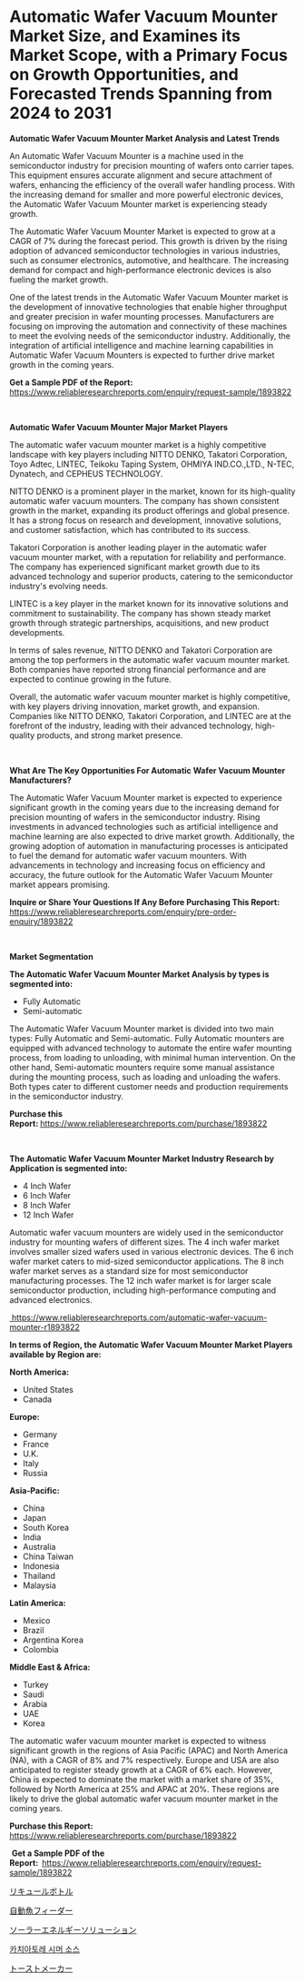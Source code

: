 <p><h1>Automatic Wafer Vacuum Mounter Market Size, and Examines its Market Scope, with a Primary Focus on Growth Opportunities, and Forecasted Trends Spanning from 2024 to 2031</h1></p><p><strong>Automatic Wafer Vacuum Mounter Market Analysis and Latest Trends</strong></p>
<p><p>An Automatic Wafer Vacuum Mounter is a machine used in the semiconductor industry for precision mounting of wafers onto carrier tapes. This equipment ensures accurate alignment and secure attachment of wafers, enhancing the efficiency of the overall wafer handling process. With the increasing demand for smaller and more powerful electronic devices, the Automatic Wafer Vacuum Mounter market is experiencing steady growth.</p><p>The Automatic Wafer Vacuum Mounter Market is expected to grow at a CAGR of 7% during the forecast period. This growth is driven by the rising adoption of advanced semiconductor technologies in various industries, such as consumer electronics, automotive, and healthcare. The increasing demand for compact and high-performance electronic devices is also fueling the market growth.</p><p>One of the latest trends in the Automatic Wafer Vacuum Mounter market is the development of innovative technologies that enable higher throughput and greater precision in wafer mounting processes. Manufacturers are focusing on improving the automation and connectivity of these machines to meet the evolving needs of the semiconductor industry. Additionally, the integration of artificial intelligence and machine learning capabilities in Automatic Wafer Vacuum Mounters is expected to further drive market growth in the coming years.</p></p>
<p><strong>Get a Sample PDF of the Report:&nbsp;</strong> <a href="https://www.reliableresearchreports.com/enquiry/request-sample/1893822">https://www.reliableresearchreports.com/enquiry/request-sample/1893822</a></p>
<p>&nbsp;</p>
<p><strong>Automatic Wafer Vacuum Mounter Major Market Players</strong></p>
<p><p>The automatic wafer vacuum mounter market is a highly competitive landscape with key players including NITTO DENKO, Takatori Corporation, Toyo Adtec, LINTEC, Teikoku Taping System, OHMIYA IND.CO.,LTD., N-TEC, Dynatech, and CEPHEUS TECHNOLOGY.</p><p>NITTO DENKO is a prominent player in the market, known for its high-quality automatic wafer vacuum mounters. The company has shown consistent growth in the market, expanding its product offerings and global presence. It has a strong focus on research and development, innovative solutions, and customer satisfaction, which has contributed to its success.</p><p>Takatori Corporation is another leading player in the automatic wafer vacuum mounter market, with a reputation for reliability and performance. The company has experienced significant market growth due to its advanced technology and superior products, catering to the semiconductor industry's evolving needs.</p><p>LINTEC is a key player in the market known for its innovative solutions and commitment to sustainability. The company has shown steady market growth through strategic partnerships, acquisitions, and new product developments.</p><p>In terms of sales revenue, NITTO DENKO and Takatori Corporation are among the top performers in the automatic wafer vacuum mounter market. Both companies have reported strong financial performance and are expected to continue growing in the future.</p><p>Overall, the automatic wafer vacuum mounter market is highly competitive, with key players driving innovation, market growth, and expansion. Companies like NITTO DENKO, Takatori Corporation, and LINTEC are at the forefront of the industry, leading with their advanced technology, high-quality products, and strong market presence.</p></p>
<p>&nbsp;</p>
<p><strong>What Are The Key Opportunities For Automatic Wafer Vacuum Mounter Manufacturers?</strong></p>
<p><p>The Automatic Wafer Vacuum Mounter market is expected to experience significant growth in the coming years due to the increasing demand for precision mounting of wafers in the semiconductor industry. Rising investments in advanced technologies such as artificial intelligence and machine learning are also expected to drive market growth. Additionally, the growing adoption of automation in manufacturing processes is anticipated to fuel the demand for automatic wafer vacuum mounters. With advancements in technology and increasing focus on efficiency and accuracy, the future outlook for the Automatic Wafer Vacuum Mounter market appears promising.</p></p>
<p><strong>Inquire or Share Your Questions If Any Before Purchasing This Report:</strong> <a href="https://www.reliableresearchreports.com/enquiry/pre-order-enquiry/1893822">https://www.reliableresearchreports.com/enquiry/pre-order-enquiry/1893822</a></p>
<p>&nbsp;</p>
<p><strong>Market Segmentation</strong></p>
<p><strong>The Automatic Wafer Vacuum Mounter Market Analysis by types is segmented into:</strong></p>
<p><ul><li>Fully Automatic</li><li>Semi-automatic</li></ul></p>
<p><p>The Automatic Wafer Vacuum Mounter market is divided into two main types: Fully Automatic and Semi-automatic. Fully Automatic mounters are equipped with advanced technology to automate the entire wafer mounting process, from loading to unloading, with minimal human intervention. On the other hand, Semi-automatic mounters require some manual assistance during the mounting process, such as loading and unloading the wafers. Both types cater to different customer needs and production requirements in the semiconductor industry.</p></p>
<p><strong>Purchase this Report:&nbsp;</strong><a href="https://www.reliableresearchreports.com/purchase/1893822">https://www.reliableresearchreports.com/purchase/1893822</a></p>
<p>&nbsp;</p>
<p><strong>The Automatic Wafer Vacuum Mounter Market Industry Research by Application is segmented into:</strong></p>
<p><ul><li>4 Inch Wafer</li><li>6 Inch Wafer</li><li>8 Inch Wafer</li><li>12 Inch Wafer</li></ul></p>
<p><p>Automatic wafer vacuum mounters are widely used in the semiconductor industry for mounting wafers of different sizes. The 4 inch wafer market involves smaller sized wafers used in various electronic devices. The 6 inch wafer market caters to mid-sized semiconductor applications. The 8 inch wafer market serves as a standard size for most semiconductor manufacturing processes. The 12 inch wafer market is for larger scale semiconductor production, including high-performance computing and advanced electronics.</p></p>
<p><a href="https://www.reliableresearchreports.com/automatic-wafer-vacuum-mounter-r1893822">&nbsp;https://www.reliableresearchreports.com/automatic-wafer-vacuum-mounter-r1893822</a></p>
<p><strong>In terms of Region, the Automatic Wafer Vacuum Mounter Market Players available by Region are:</strong></p>
<p>
    <p> <strong> North America: </strong>
        <ul>
            <li>United States</li>
            <li>Canada</li>
        </ul>
        </p> 
    <p> <strong> Europe: </strong>
        <ul>
            <li>Germany</li>
            <li>France</li>
            <li>U.K.</li>
            <li>Italy</li>
            <li>Russia</li>
        </ul>
        </p> 
    <p> <strong> Asia-Pacific: </strong>
        <ul>
            <li>China</li>
            <li>Japan</li>
            <li>South Korea</li>
            <li>India</li>
            <li>Australia</li>
            <li>China Taiwan</li>
            <li>Indonesia</li>
            <li>Thailand</li>
            <li>Malaysia</li>
        </ul>
        </p> 
    <p> <strong> Latin America: </strong>
        <ul>
            <li>Mexico</li>
            <li>Brazil</li>
            <li>Argentina Korea</li>
            <li>Colombia</li>
        </ul>
        </p> 
    <p> <strong> Middle East & Africa: </strong>
        <ul>
            <li>Turkey</li>
            <li>Saudi</li>
            <li>Arabia</li>
            <li>UAE</li>
            <li>Korea</li>
        </ul>
    </p>
    </p>
<p><p>The automatic wafer vacuum mounter market is expected to witness significant growth in the regions of Asia Pacific (APAC) and North America (NA), with a CAGR of 8% and 7% respectively. Europe and USA are also anticipated to register steady growth at a CAGR of 6% each. However, China is expected to dominate the market with a market share of 35%, followed by North America at 25% and APAC at 20%. These regions are likely to drive the global automatic wafer vacuum mounter market in the coming years.</p></p>
<p><strong>Purchase this Report: </strong><a href="https://www.reliableresearchreports.com/purchase/1893822">https://www.reliableresearchreports.com/purchase/1893822</a></p>
<p>&nbsp;<strong>Get a Sample PDF of the Report:&nbsp;&nbsp;</strong><a href="https://www.reliableresearchreports.com/enquiry/request-sample/1893822">https://www.reliableresearchreports.com/enquiry/request-sample/1893822</a></p>
<p><strong></strong></p>
<p><p><a href="https://medium.com/@lauriank/%E9%85%92%E7%93%B6%E5%B8%82%E5%A0%B4%E3%81%AF-%E5%B8%82%E5%A0%B4%E3%82%B7%E3%82%A7%E3%82%A2-%E5%B8%82%E5%A0%B4%E3%83%88%E3%83%AC%E3%83%B3%E3%83%89-%E5%B8%82%E5%A0%B4%E6%88%90%E9%95%B7%E3%81%AB%E9%96%A2%E3%81%99%E3%82%8B%E6%83%85%E5%A0%B1%E3%82%92%E6%8F%90%E4%BE%9B%E3%81%97%E3%81%BE%E3%81%99-shubin-ichiba-wa-shij%C5%8D-shiea-shij%C5%8D-torendo-shij%C5%8D-seich%C5%8D-ni-9e2e5dc83959">リキュールボトル</a></p><p><a href="https://github.com/alyle7648/Market-Research-Report-List-1/blob/main/303492944630.md">自動魚フィーダー</a></p><p><a href="https://medium.com/@carolynsparkly/%E3%82%BD%E3%83%BC%E3%83%A9%E3%83%BC%E3%82%A8%E3%83%8D%E3%83%AB%E3%82%AE%E3%83%BC%E3%82%BD%E3%83%AA%E3%83%A5%E3%83%BC%E3%82%B7%E3%83%A7%E3%83%B3%E5%B8%82%E5%A0%B4-%E5%B8%82%E5%A0%B4%E3%82%B7%E3%82%A7%E3%82%A2-%E5%B8%82%E5%A0%B4%E3%83%88%E3%83%AC%E3%83%B3%E3%83%89-%E3%81%8A%E3%82%88%E3%81%B3%E5%B0%86%E6%9D%A5%E3%81%AE%E6%88%90%E9%95%B7%E3%81%AE%E6%8E%A2%E7%B4%A2-aec44b74942b">ソーラーエネルギーソリューション</a></p><p><a href="https://medium.com/@kavonhansen15/%EC%82%AC%EB%83%A5%EA%BE%BC-%EC%8B%9C%EB%A8%B8-%EC%86%8C%EC%8A%A4-%EC%8B%9C%EC%9E%A5-%EC%9C%A0%ED%98%95-%EC%9D%91%EC%9A%A9-%EB%B0%8F-%EC%A7%80%EB%A6%AC%EC%97%90-%EB%8C%80%ED%95%9C-%ED%8F%AC%EA%B4%84%EC%A0%81-%ED%8F%89%EA%B0%80-e41056917323">카치아토레 시머 소스</a></p><p><a href="https://github.com/leigh4852023/Market-Research-Report-List-1/blob/main/289826144631.md">トーストメーカー</a></p></p>